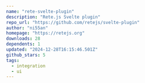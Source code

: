 ```yaml
---
name: "rete-svelte-plugin"
description: "Rete.js Svelte plugin"
repo_url: "https://github.com/retejs/svelte-plugin"
author: "ni55an"
homepage: "https://retejs.org"
downloads: 28
dependents: 1
updated: "2024-12-28T16:15:46.501Z"
github_stars: 5
tags: 
  - integration
  - ui
---
```

